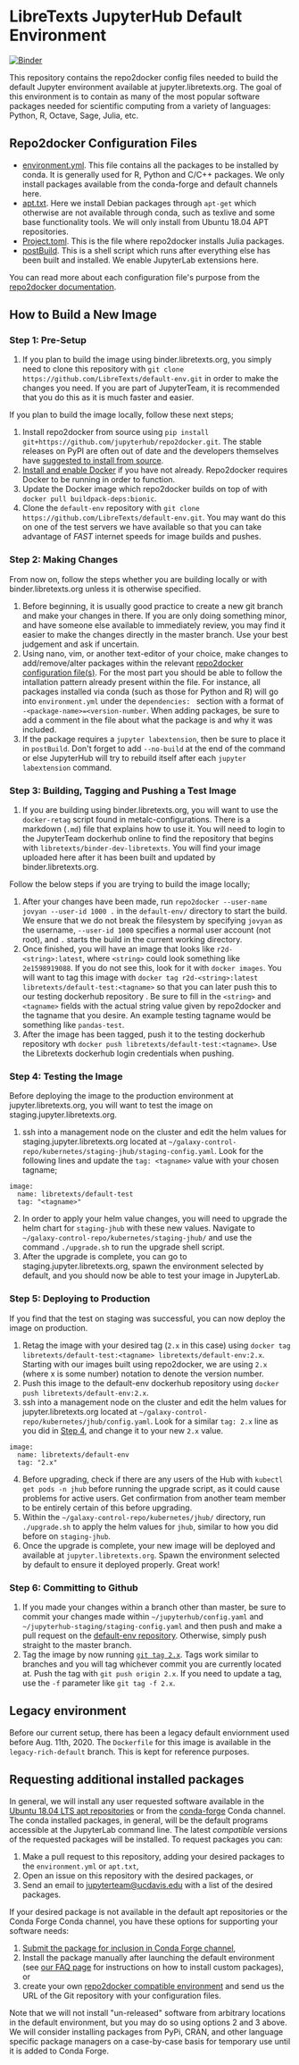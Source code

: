 # LibreTexts JupyterHub Default Environment
[![Binder](https://mybinder.org/badge_logo.svg)](https://mybinder.org/v2/gh/LibreTexts/default-env/HEAD)

This repository contains the repo2docker config files needed to build the default Jupyter
environment available at jupyter.libretexts.org. The goal of this environment
is to contain as many of the most popular software packages needed for
scientific computing from a variety of languages: Python, R, Octave, Sage,
Julia, etc.

## Repo2docker Configuration Files
- [environment.yml](https://github.com/LibreTexts/default-env/blob/master/environment.yml). This file contains all the packages to be installed by conda. It is generally used for R, Python and C/C++ packages. We only install packages available from the conda-forge and default channels here.
- [apt.txt](https://github.com/LibreTexts/default-env/blob/master/apt.txt). Here we install Debian packages through `apt-get` which otherwise are not available through conda, such as texlive and some base functionality tools. We will only install from Ubuntu 18.04 APT repositories. 
- [Project.toml](https://github.com/LibreTexts/default-env/blob/master/Project.toml). This is the file where repo2docker installs Julia packages.
- [postBuild](https://github.com/LibreTexts/default-env/blob/master/postBuild). This is a shell script which runs after everything else has been built and installed. We enable JupyterLab extensions here. 

You can read more about each configuration file's purpose from the [repo2docker documentation](https://repo2docker.readthedocs.io/en/latest/config_files.html).

## How to Build a New Image

### Step 1: Pre-Setup

1. If you plan to build the image using binder.libretexts.org, you simply need to clone this repository with `git clone https://github.com/LibreTexts/default-env.git` in order to make the changes you need. If you are part of JupyterTeam, it is recommended that you do this as it is much faster and easier.

If you plan to build the image locally, follow these next steps;
1. Install repo2docker from source using `pip install git+https://github.com/jupyterhub/repo2docker.git`. The stable releases on PyPI are often out of date and the developers themselves have [suggested to install from source](https://github.com/jupyterhub/repo2docker/pull/855). 
2. [Install and enable Docker](https://docs.docker.com/get-docker/) if you have not already. Repo2docker requires Docker to be running in order to function.
2. Update the Docker image which repo2docker builds on top of with `docker pull buildpack-deps:bionic`.
3. Clone the `default-env` repository with `git clone https://github.com/LibreTexts/default-env.git`. You may want do this on one of the test servers we have available so that you can take advantage of *FAST* internet speeds for image builds and pushes.

### Step 2: Making Changes

From now on, follow the steps whether you are building locally or with binder.libretexts.org unless it is otherwise specified.
1. Before beginning, it is usually good practice to create a new git branch and make your changes in there. If you are only doing something minor, and have someone else available to immediately review, you may find it easier to make the changes directly in the master branch. Use your best judgement and ask if uncertain. 
2. Using nano, vim, or another text-editor of your choice, make changes to add/remove/alter packages within the relevant [repo2docker configuration file(s)](#repo2docker-configuration-files). For the most part you should be able to follow the intallation pattern already present within the file. For instance, all packages installed via conda (such as those for Python and R) will go into `environment.yml` under the `dependencies: ` section with a format of `  -<package-name>=<version-number`. When adding packages, be sure to add a comment in the file about what the package is and why it was included.
3. If the package requires a `jupyter labextension`, then be sure to place it in `postBuild`. Don't forget to add `--no-build` at the end of the command or else JupyterHub will try to rebuild itself after each `jupyter labextension` command. 

### Step 3: Building, Tagging and Pushing a Test Image

1. If you are building using binder.libretexts.org, you will want to use the `docker-retag` script found in metalc-configurations. There is a markdown (`.md`) file that explains how to use it. You will need to login to the JupyterTeam dockerhub online to find the repository that begins with `libretexts/binder-dev-libretexts`. You will find your image uploaded here after it has been built and updated by binder.libretexts.org.

Follow the below steps if you are trying to build the image locally;
1. After your changes have been made, run `repo2docker --user-name jovyan --user-id 1000 .` in the `default-env/` directory to start the build. We ensure that we do not break the filesystem by specifying `jovyan` as the username, `--user-id 1000` specifies a normal user account (not root), and `.` starts the build in the current working directory.  
2. Once finished, you will have an image that looks like `r2d-<string>:latest`, where `<string>` could look something like `2e1598919088`. If you do not see this, look for it with `docker images`. You will want to tag this image with `docker tag r2d-<string>:latest libretexts/default-test:<tagname>` so that you can later push this to our testing dockerhub repository . Be sure to fill in the `<string>` and `<tagname>` fields with the actual string value given by repo2docker and the tagname that you desire. An example testing tagname would be something like `pandas-test`.
3. After the image has been tagged, push it to the testing dockerhub repository wth `docker push libretexts/default-test:<tagname>`. Use the Libretexts dockerhub login credentials when pushing. 

### Step 4: Testing the Image

Before deploying the image to the production environment at jupyter.libretexts.org, you will want to test the image on staging.jupyter.libretexts.org.
1. ssh into a management node on the cluster and edit the helm values for staging.jupyter.libretexts.org located at `~/galaxy-control-repo/kubernetes/staging-jhub/staging-config.yaml`. Look for the following lines and update the `tag: <tagname>` value with your chosen tagname;
```
image:
  name: libretexts/default-test
  tag: "<tagname>"
```
2. In order to apply your helm value changes, you will need to upgrade the helm chart for `staging-jhub` with these new values. Navigate to `~/galaxy-control-repo/kubernetes/staging-jhub/` and use the command `./upgrade.sh` to run the upgrade shell script.
3. After the upgrade is complete, you can go to staging.jupyter.libretexts.org, spawn the environment selected by default, and you should now be able to test your image in JupyterLab.

### Step 5: Deploying to Production

If you find that the test on staging was successful, you can now deploy the image on production. 
1. Retag the image with your desired tag (`2.x` in this case) using `docker tag libretexts/default-test:<tagname> libretexts/default-env:2.x`. Starting with our images built using repo2docker, we are using `2.x` (where x is some number) notation to denote the version number.  
2. Push this image to the default-env dockerhub repository using `docker push libretexts/default-env:2.x`.
3. ssh into a management node on the cluster and edit the helm values for jupyter.libretexts.org located at `~/galaxy-control-repo/kubernetes/jhub/config.yaml`. Look for a similar `tag: 2.x` line as you did in [Step 4](#step-4-testing-the-image), and change it to your new `2.x` value. 
```
image:
  name: libretexts/default-env
  tag: "2.x"
```
4. Before upgrading, check if there are any users of the Hub with `kubectl get pods -n jhub` before running the upgrade script, as it could cause problems for active users. Get confirmation from another team member to be entirely certain of this before upgrading. 
5. Within the `~/galaxy-control-repo/kubernetes/jhub/` directory, run `./upgrade.sh` to apply the helm values for `jhub`, similar to how you did before on `staging-jhub`. 
6. Once the upgrade is complete, your new image will be deployed and available at `jupyter.libretexts.org`. Spawn the environment selected by default to ensure it deployed properly. Great work!

### Step 6: Committing to Github

1. If you made your changes within a branch other than master, be sure to commit your changes made within `~/jupyterhub/config.yaml` and `~/jupyterhub-staging/staging-config.yaml` and then push and make a pull request on the [default-env repository](https://github.com/LibreTexts/default-env). Otherwise, simply push straight to the master branch. 
2. Tag the image by now running [`git tag 2.x`](https://www.freecodecamp.org/news/git-tag-explained-how-to-add-remove/). Tags work similar to branches and you will tag whichever commit you are currently located at. Push the tag with `git push origin 2.x`. If you need to update a tag, use the `-f` parameter like `git tag -f 2.x`.

## Legacy environment

Before our current setup, there has been a legacy default enviornment used before Aug. 11th, 2020. The `Dockerfile` for this image is available in the `legacy-rich-default` branch. This is kept for reference purposes.

## Requesting additional installed packages

In general, we will install any user requested software available in the
[Ubuntu 18.04 LTS apt repositories](https://packages.ubuntu.com/bionic/) or
from the [conda-forge](https://conda-forge.org/feedstocks/) Conda channel. The
conda installed packages, in general, will be the default programs accessible
at the JupyterLab command line. The latest *compatible* versions of the
requested packages will be installed. To request packages you can:

1. Make a pull request to this repository, adding your desired packages to the `environment.yml` or `apt.txt`,
2. Open an issue on this repository with the desired packages, or
3. Send an email to jupyterteam@ucdavis.edu with a list of the desired packages.

If your desired package is not available in the default apt repositories or the
Conda Forge Conda channel, you have these options for supporting your software
needs:

1. [Submit the package for inclusion in Conda Forge channel](https://conda-forge.org/#contribute),
2. Install the package manually after launching the default environment (see [our FAQ page](https://jupyter.libretexts.org/hub/faq#how-can-i-install-custom-packages) for instructions on how to install custom packages), or
3. create your own [repo2docker compatible
   environment](https://repo2docker.readthedocs.io/en/latest/config_files.html)
   and send us the URL of the Git repository with your configuration files.

Note that we will not install "un-released" software from arbitrary locations
in the default environment, but you may do so using options 2 and 3 above. We
will consider installing packages from PyPi, CRAN, and other language specific
package managers on a case-by-case basis for temporary use until it is added to
Conda Forge.
